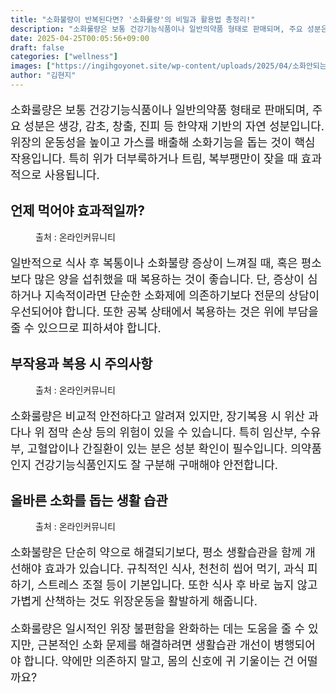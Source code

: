 ```yaml
---
title: "소화불량이 반복된다면? '소화룰량'의 비밀과 활용법 총정리!"
description: "소화룰량은 보통 건강기능식품이나 일반의약품 형태로 판매되며, 주요 성분은 생강, 감초, 창출, 진피 등 한약재 기반의 자연 성분입니다. 위장의 운동성을 높이고 가스를 배출해 소화기능을 돕는 것이 핵심 작용입니다. 특히 위가 더부룩하거나 트림, 복부팽만이 잦을 때 효과적"
date: 2025-04-25T00:05:56+09:00
draft: false
categories: ["wellness"]
images: ["https://ingihgoyonet.site/wp-content/uploads/2025/04/소화안되는사진-1024x683.png", "https://ingihgoyonet.site/wp-content/uploads/2025/04/소화불량약-1024x683.png", "https://ingihgoyonet.site/wp-content/uploads/2025/04/샐러드-1024x623.jpg"]
author: "김현지"
---
```


<p style="font-size:18px">소화룰량은 보통 건강기능식품이나 일반의약품 형태로 판매되며, 주요 성분은 생강, 감초, 창출, 진피 등 한약재 기반의 자연 성분입니다. 위장의 운동성을 높이고 가스를 배출해 소화기능을 돕는 것이 핵심 작용입니다. 특히 위가 더부룩하거나 트림, 복부팽만이 잦을 때 효과적으로 사용됩니다.</p> <h2 >언제 먹어야 효과적일까?</h2> <figure ><img src="https://ingihgoyonet.site/wp-content/uploads/2025/04/소화안되는사진-1024x683.png" alt="" style="aspect-ratio:16/9;object-fit:cover"/><figcaption >출처 : 온라인커뮤니티</figcaption></figure> <p style="font-size:18px">일반적으로 식사 후 복통이나 소화불량 증상이 느껴질 때, 혹은 평소보다 많은 양을 섭취했을 때 복용하는 것이 좋습니다. 단, 증상이 심하거나 지속적이라면 단순한 소화제에 의존하기보다 전문의 상담이 우선되어야 합니다. 또한 공복 상태에서 복용하는 것은 위에 부담을 줄 수 있으므로 피하셔야 합니다.</p> <h2 >부작용과 복용 시 주의사항</h2> <figure ><img src="https://ingihgoyonet.site/wp-content/uploads/2025/04/소화불량약-1024x683.png" alt="" style="aspect-ratio:16/9;object-fit:cover"/><figcaption >출처 : 온라인커뮤니티</figcaption></figure> <p style="font-size:18px">소화룰량은 비교적 안전하다고 알려져 있지만, 장기복용 시 위산 과다나 위 점막 손상 등의 위험이 있을 수 있습니다. 특히 임산부, 수유부, 고혈압이나 간질환이 있는 분은 성분 확인이 필수입니다. 의약품인지 건강기능식품인지도 잘 구분해 구매해야 안전합니다.</p> <h2 >올바른 소화를 돕는 생활 습관</h2> <figure ><img src="https://ingihgoyonet.site/wp-content/uploads/2025/04/샐러드-1024x623.jpg" alt="" style="aspect-ratio:16/9;object-fit:cover"/><figcaption >출처 : 온라인커뮤니티</figcaption></figure> <p style="font-size:18px">소화불량은 단순히 약으로 해결되기보다, 평소 생활습관을 함께 개선해야 효과가 있습니다. 규칙적인 식사, 천천히 씹어 먹기, 과식 피하기, 스트레스 조절 등이 기본입니다. 또한 식사 후 바로 눕지 않고 가볍게 산책하는 것도 위장운동을 활발하게 해줍니다.</p> <p style="font-size:18px">소화룰량은 일시적인 위장 불편함을 완화하는 데는 도움을 줄 수 있지만, 근본적인 소화 문제를 해결하려면 생활습관 개선이 병행되어야 합니다. 약에만 의존하지 말고, 몸의 신호에 귀 기울이는 건 어떨까요?</p>